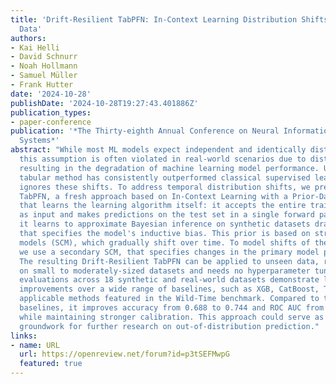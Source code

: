 ```yaml
---
title: 'Drift-Resilient TabPFN: In-Context Learning Distribution Shifts on Tabular
  Data'
authors:
- Kai Helli
- David Schnurr
- Noah Hollmann
- Samuel Müller
- Frank Hutter
date: '2024-10-28'
publishDate: '2024-10-28T19:27:43.401886Z'
publication_types:
- paper-conference
publication: '*The Thirty-eighth Annual Conference on Neural Information Processing
  Systems*'
abstract: "While most ML models expect independent and identically distributed data,
  this assumption is often violated in real-world scenarios due to distribution shifts,
  resulting in the degradation of machine learning model performance. Until now, no
  tabular method has consistently outperformed classical supervised learning, which
  ignores these shifts. To address temporal distribution shifts, we present Drift-Resilient
  TabPFN, a fresh approach based on In-Context Learning with a Prior-Data Fitted Network
  that learns the learning algorithm itself: it accepts the entire training dataset
  as input and makes predictions on the test set in a single forward pass. Specifically,
  it learns to approximate Bayesian inference on synthetic datasets drawn from a prior
  that specifies the model's inductive bias. This prior is based on structural causal
  models (SCM), which gradually shift over time. To model shifts of these causal models,
  we use a secondary SCM, that specifies changes in the primary model parameters.
  The resulting Drift-Resilient TabPFN can be applied to unseen data, runs in seconds
  on small to moderately-sized datasets and needs no hyperparameter tuning. Comprehensive
  evaluations across 18 synthetic and real-world datasets demonstrate large performance
  improvements over a wide range of baselines, such as XGB, CatBoost, TabPFN, and
  applicable methods featured in the Wild-Time benchmark. Compared to the strongest
  baselines, it improves accuracy from 0.688 to 0.744 and ROC AUC from 0.786 to 0.832
  while maintaining stronger calibration. This approach could serve as significant
  groundwork for further research on out-of-distribution prediction."
links:
- name: URL
  url: https://openreview.net/forum?id=p3tSEFMwpG
  featured: true
---
```

